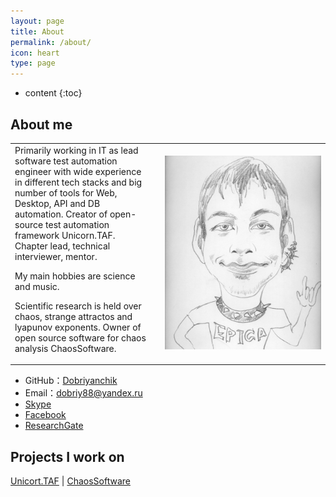 ```yaml
---
layout: page
title: About
permalink: /about/
icon: heart
type: page
---
```


* content
{:toc}

## About me

<table style="border-top-width: 0px; border-bottom-width: 0px;">
    <td>
        Primarily working in IT as lead software test automation engineer with wide experience in different tech stacks and big number of tools for Web, Desktop, API and DB automation. Creator of open-source test automation framework Unicorn.TAF. Chapter lead, technical interviewer, mentor.
        <p/>
        My main hobbies are science and music. 
        <p/>
        Scientific research is held over chaos, strange attractos and lyapunov exponents. Owner of open source software for chaos analysis ChaosSoftware.
    </td>
    <td/>
    <td style="width:250px">
        <img src="/assets/images/photo-me.jpg" alt="Photo of Me" width="250">
    </td>
</table>

* GitHub：[Dobriyanchik](https://github.com/dobriyanchik)
* Email：[dobriy88@yandex.ru](mailto:dobriy88@yandex.ru)
* [Skype](https://join.skype.com/invite/kzYokJHlHmZN)
* [Facebook](https://www.facebook.com/dobriyanchik)
* [ResearchGate](https://www.researchgate.net/profile/Vitalii-Dobriian)

## Projects I work on

[Unicort.TAF](https://unicorn-taf.github.io) \| [ChaosSoftware](https://github.com/chaossoftware)

